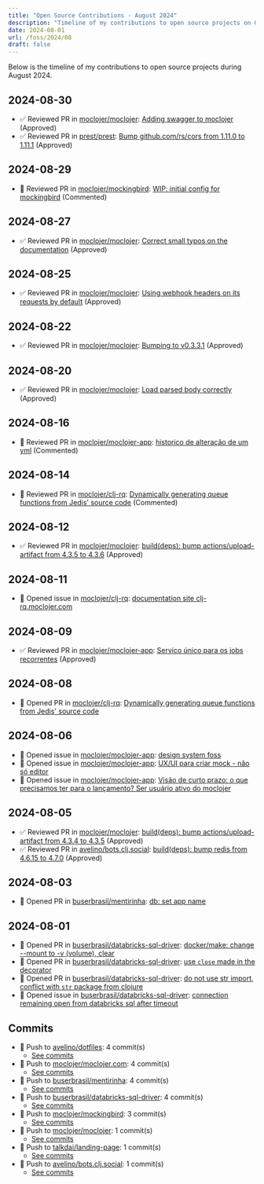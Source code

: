 ```yaml
---
title: "Open Source Contributions - August 2024"
description: "Timeline of my contributions to open source projects on GitHub during August 2024."
date: 2024-08-01
url: /foss/2024/08
draft: false
---
```


Below is the timeline of my contributions to open source projects during August 2024.

## 2024-08-30

- ✅ Reviewed PR in [moclojer/moclojer](https://github.com/moclojer/moclojer): [Adding swagger to moclojer](https://github.com/moclojer/moclojer/pull/262#pullrequestreview-2272289741) (Approved)
- ✅ Reviewed PR in [prest/prest](https://github.com/prest/prest): [Bump github.com/rs/cors from 1.11.0 to 1.11.1](https://github.com/prest/prest/pull/898#pullrequestreview-2271730922) (Approved)

## 2024-08-29

- 💬 Reviewed PR in [moclojer/mockingbird](https://github.com/moclojer/mockingbird): [WIP: initial config for mockingbird](https://github.com/moclojer/mockingbird/pull/4#pullrequestreview-2270185459) (Commented)

## 2024-08-27

- ✅ Reviewed PR in [moclojer/moclojer](https://github.com/moclojer/moclojer): [Correct small typos on the documentation](https://github.com/moclojer/moclojer/pull/274#pullrequestreview-2263215095) (Approved)

## 2024-08-25

- ✅ Reviewed PR in [moclojer/moclojer](https://github.com/moclojer/moclojer): [Using webhook headers on its requests by default](https://github.com/moclojer/moclojer/pull/272#pullrequestreview-2259242312) (Approved)

## 2024-08-22

- ✅ Reviewed PR in [moclojer/moclojer](https://github.com/moclojer/moclojer): [Bumping to v0.3.3.1](https://github.com/moclojer/moclojer/pull/271#pullrequestreview-2255545625) (Approved)

## 2024-08-20

- ✅ Reviewed PR in [moclojer/moclojer](https://github.com/moclojer/moclojer): [Load parsed body correctly](https://github.com/moclojer/moclojer/pull/269#pullrequestreview-2249011465) (Approved)

## 2024-08-16

- 💬 Reviewed PR in [moclojer/moclojer-app](https://github.com/moclojer/moclojer-app): [historico de alteração de um yml](https://github.com/moclojer/moclojer-app/pull/352#pullrequestreview-2242287292) (Commented)

## 2024-08-14

- 💬 Reviewed PR in [moclojer/clj-rq](https://github.com/moclojer/clj-rq): [Dynamically generating queue functions from Jedis' source code](https://github.com/moclojer/clj-rq/pull/18#pullrequestreview-2238968551) (Commented)

## 2024-08-12

- ✅ Reviewed PR in [moclojer/moclojer](https://github.com/moclojer/moclojer): [build(deps): bump actions/upload-artifact from 4.3.5 to 4.3.6](https://github.com/moclojer/moclojer/pull/267#pullrequestreview-2233980446) (Approved)

## 2024-08-11

- 🐛 Opened issue in [moclojer/clj-rq](https://github.com/moclojer/clj-rq): [documentation site clj-rq.moclojer.com](https://github.com/moclojer/clj-rq/issues/19)

## 2024-08-09

- ✅ Reviewed PR in [moclojer/moclojer-app](https://github.com/moclojer/moclojer-app): [Servico único para os jobs recorrentes](https://github.com/moclojer/moclojer-app/pull/342#pullrequestreview-2229735874) (Approved)

## 2024-08-08

- 🔀 Opened PR in [moclojer/clj-rq](https://github.com/moclojer/clj-rq): [Dynamically generating queue functions from Jedis' source code](https://github.com/moclojer/clj-rq/pull/18)

## 2024-08-06

- 🐛 Opened issue in [moclojer/moclojer-app](https://github.com/moclojer/moclojer-app): [design system foss](https://github.com/moclojer/moclojer-app/issues/351)
- 🐛 Opened issue in [moclojer/moclojer-app](https://github.com/moclojer/moclojer-app): [UX/UI para criar mock - não só editor](https://github.com/moclojer/moclojer-app/issues/350)
- 🐛 Opened issue in [moclojer/moclojer-app](https://github.com/moclojer/moclojer-app): [Visão de curto prazo: o que precisamos ter para o lançamento? Ser usuário ativo do moclojer](https://github.com/moclojer/moclojer-app/issues/349)

## 2024-08-05

- ✅ Reviewed PR in [moclojer/moclojer](https://github.com/moclojer/moclojer): [build(deps): bump actions/upload-artifact from 4.3.4 to 4.3.5](https://github.com/moclojer/moclojer/pull/266#pullrequestreview-2219394261) (Approved)
- ✅ Reviewed PR in [avelino/bots.clj.social](https://github.com/avelino/bots.clj.social): [build(deps): bump redis from 4.6.15 to 4.7.0](https://github.com/avelino/bots.clj.social/pull/141#pullrequestreview-2219021775) (Approved)

## 2024-08-03

- 🔀 Opened PR in [buserbrasil/mentirinha](https://github.com/buserbrasil/mentirinha): [db: set app name](https://github.com/buserbrasil/mentirinha/pull/5)

## 2024-08-01

- 🔀 Opened PR in [buserbrasil/databricks-sql-driver](https://github.com/buserbrasil/databricks-sql-driver): [docker/make: change --mount to -v (volume), clear](https://github.com/buserbrasil/databricks-sql-driver/pull/16)
- 🔀 Opened PR in [buserbrasil/databricks-sql-driver](https://github.com/buserbrasil/databricks-sql-driver): [use `close` made in the decorator](https://github.com/buserbrasil/databricks-sql-driver/pull/15)
- 🔀 Opened PR in [buserbrasil/databricks-sql-driver](https://github.com/buserbrasil/databricks-sql-driver): [do not use str import, conflict with `str` package from clojure ](https://github.com/buserbrasil/databricks-sql-driver/pull/14)
- 🐛 Opened issue in [buserbrasil/databricks-sql-driver](https://github.com/buserbrasil/databricks-sql-driver): [connection remaining open from databricks sql after timeout](https://github.com/buserbrasil/databricks-sql-driver/issues/13)

## Commits

- 🔨 Push to [avelino/dotfiles](https://github.com/avelino/dotfiles): 4 commit(s)
  - [See commits](https://github.com/avelino/dotfiles/commits?author=avelino&since=2024-08-01T00:00:00Z&until=2024-08-31T23:59:59Z)
- 🔨 Push to [moclojer/moclojer.com](https://github.com/moclojer/moclojer.com): 4 commit(s)
  - [See commits](https://github.com/moclojer/moclojer.com/commits?author=avelino&since=2024-08-01T00:00:00Z&until=2024-08-31T23:59:59Z)
- 🔨 Push to [buserbrasil/mentirinha](https://github.com/buserbrasil/mentirinha): 4 commit(s)
  - [See commits](https://github.com/buserbrasil/mentirinha/commits?author=avelino&since=2024-08-01T00:00:00Z&until=2024-08-31T23:59:59Z)
- 🔨 Push to [buserbrasil/databricks-sql-driver](https://github.com/buserbrasil/databricks-sql-driver): 4 commit(s)
  - [See commits](https://github.com/buserbrasil/databricks-sql-driver/commits?author=avelino&since=2024-08-01T00:00:00Z&until=2024-08-31T23:59:59Z)
- 🔨 Push to [moclojer/mockingbird](https://github.com/moclojer/mockingbird): 3 commit(s)
  - [See commits](https://github.com/moclojer/mockingbird/commits?author=avelino&since=2024-08-01T00:00:00Z&until=2024-08-31T23:59:59Z)
- 🔨 Push to [moclojer/moclojer](https://github.com/moclojer/moclojer): 1 commit(s)
  - [See commits](https://github.com/moclojer/moclojer/commits?author=avelino&since=2024-08-01T00:00:00Z&until=2024-08-31T23:59:59Z)
- 🔨 Push to [talkdai/landing-page](https://github.com/talkdai/landing-page): 1 commit(s)
  - [See commits](https://github.com/talkdai/landing-page/commits?author=avelino&since=2024-08-01T00:00:00Z&until=2024-08-31T23:59:59Z)
- 🔨 Push to [avelino/bots.clj.social](https://github.com/avelino/bots.clj.social): 1 commit(s)
  - [See commits](https://github.com/avelino/bots.clj.social/commits?author=avelino&since=2024-08-01T00:00:00Z&until=2024-08-31T23:59:59Z)

